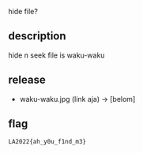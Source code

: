 hide file?

## description

hide n seek file is waku-waku

## release

- waku-waku.jpg (link aja) -> [belom]

## flag

`LA2022{ah_y0u_f1nd_m3}`

